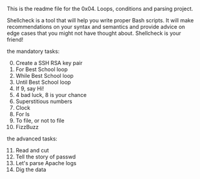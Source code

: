 This is the readme file for the 0x04. Loops, conditions and parsing project.

Shellcheck is a tool that will help you write proper Bash scripts. It will make recommendations on your syntax and semantics and provide advice on edge cases that you might not have thought about. Shellcheck is your friend!

the mandatory tasks:

0. Create a SSH RSA key pair
1. For Best School loop
2. While Best School loop
3. Until Best School loop
4. If 9, say Hi!
5. 4 bad luck, 8 is your chance
6. Superstitious numbers
7. Clock
8. For ls
9. To file, or not to file
10. FizzBuzz

the advanced tasks:

11. Read and cut
12. Tell the story of passwd
13. Let's parse Apache logs
14. Dig the data

